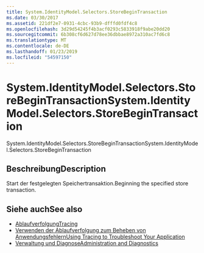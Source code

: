 ```yaml
---
title: System.IdentityModel.Selectors.StoreBeginTransaction
ms.date: 03/30/2017
ms.assetid: 221df2e7-0931-4cbc-93b9-dfffd0fdf4c8
ms.openlocfilehash: 3d29d54245f4b3acf0293c5833918f9abe20dd20
ms.sourcegitcommit: 6b308cf6d627d78ee36dbbae8972a310ac7fd6c8
ms.translationtype: MT
ms.contentlocale: de-DE
ms.lasthandoff: 01/23/2019
ms.locfileid: "54597150"
---
```

# <a name="systemidentitymodelselectorsstorebegintransaction"></a><span data-ttu-id="b2517-102">System.IdentityModel.Selectors.StoreBeginTransaction</span><span class="sxs-lookup"><span data-stu-id="b2517-102">System.IdentityModel.Selectors.StoreBeginTransaction</span></span>
<span data-ttu-id="b2517-103">System.IdentityModel.Selectors.StoreBeginTransaction</span><span class="sxs-lookup"><span data-stu-id="b2517-103">System.IdentityModel.Selectors.StoreBeginTransaction</span></span>  
  
## <a name="description"></a><span data-ttu-id="b2517-104">Beschreibung</span><span class="sxs-lookup"><span data-stu-id="b2517-104">Description</span></span>  
 <span data-ttu-id="b2517-105">Start der festgelegten Speichertransaktion.</span><span class="sxs-lookup"><span data-stu-id="b2517-105">Beginning the specified store transaction.</span></span>  
  
## <a name="see-also"></a><span data-ttu-id="b2517-106">Siehe auch</span><span class="sxs-lookup"><span data-stu-id="b2517-106">See also</span></span>
- [<span data-ttu-id="b2517-107">Ablaufverfolgung</span><span class="sxs-lookup"><span data-stu-id="b2517-107">Tracing</span></span>](../../../../../docs/framework/wcf/diagnostics/tracing/index.md)
- [<span data-ttu-id="b2517-108">Verwenden der Ablaufverfolgung zum Beheben von Anwendungsfehlern</span><span class="sxs-lookup"><span data-stu-id="b2517-108">Using Tracing to Troubleshoot Your Application</span></span>](../../../../../docs/framework/wcf/diagnostics/tracing/using-tracing-to-troubleshoot-your-application.md)
- [<span data-ttu-id="b2517-109">Verwaltung und Diagnose</span><span class="sxs-lookup"><span data-stu-id="b2517-109">Administration and Diagnostics</span></span>](../../../../../docs/framework/wcf/diagnostics/index.md)
